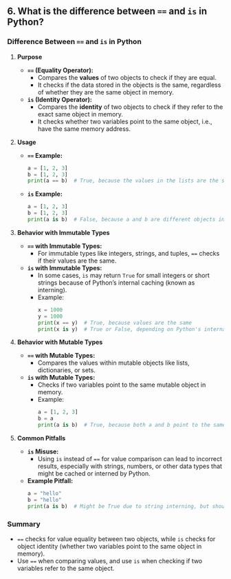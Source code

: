 ## 6. What is the difference between `==` and `is` in Python?


### Difference Between `==` and `is` in Python

1. **Purpose**
   - **`==` (Equality Operator):**
     - Compares the **values** of two objects to check if they are equal.
     - It checks if the data stored in the objects is the same, regardless of whether they are the same object in memory.
   - **`is` (Identity Operator):**
     - Compares the **identity** of two objects to check if they refer to the exact same object in memory.
     - It checks whether two variables point to the same object, i.e., have the same memory address.

2. **Usage**
   - **`==` Example:**
     ```python
     a = [1, 2, 3]
     b = [1, 2, 3]
     print(a == b)  # True, because the values in the lists are the same
     ```
   - **`is` Example:**
     ```python
     a = [1, 2, 3]
     b = [1, 2, 3]
     print(a is b)  # False, because a and b are different objects in memory
     ```

3. **Behavior with Immutable Types**
   - **`==` with Immutable Types:**
     - For immutable types like integers, strings, and tuples, `==` checks if their values are the same.
   - **`is` with Immutable Types:**
     - In some cases, `is` may return `True` for small integers or short strings because of Python’s internal caching (known as interning).
     - Example:
       ```python
       x = 1000
       y = 1000
       print(x == y)  # True, because values are the same
       print(x is y)  # True or False, depending on Python's internal optimizations
       ```

4. **Behavior with Mutable Types**
   - **`==` with Mutable Types:**
     - Compares the values within mutable objects like lists, dictionaries, or sets.
   - **`is` with Mutable Types:**
     - Checks if two variables point to the same mutable object in memory.
     - Example:
       ```python
       a = [1, 2, 3]
       b = a
       print(a is b)  # True, because both a and b point to the same list
       ```

5. **Common Pitfalls**
   - **`is` Misuse:** 
     - Using `is` instead of `==` for value comparison can lead to incorrect results, especially with strings, numbers, or other data types that might be cached or interned by Python.
   - **Example Pitfall:**
     ```python
     a = "hello"
     b = "hello"
     print(a is b)  # Might be True due to string interning, but should use == for value comparison
     ```

### Summary
- `==` checks for value equality between two objects, while `is` checks for object identity (whether two variables point to the same object in memory).
- Use `==` when comparing values, and use `is` when checking if two variables refer to the same object.
